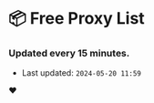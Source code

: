 # :package: Free Proxy List
### Updated every 15 minutes.

- Last updated: `2024-05-20 11:59`

:heart:
